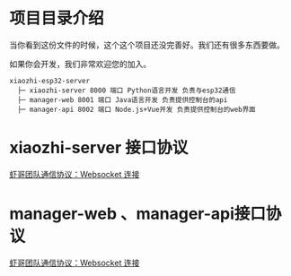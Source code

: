 # 项目目录介绍
当你看到这份文件的时候，这个这个项目还没完善好。我们还有很多东西要做。

如果你会开发，我们非常欢迎您的加入。

```
xiaozhi-esp32-server
  ├─ xiaozhi-server 8000 端口 Python语言开发 负责与esp32通信
  ├─ manager-web 8001 端口 Java语言开发 负责提供控制台的api
  ├─ manager-api 8002 端口 Node.js+Vue开发 负责提供控制台的web界面
```

# xiaozhi-server 接口协议

[虾哥团队通信协议：Websocket 连接](https://ccnphfhqs21z.feishu.cn/wiki/M0XiwldO9iJwHikpXD5cEx71nKh)

# manager-web 、manager-api接口协议

[虾哥团队通信协议：Websocket 连接](https://app.apifox.com/project/5931378)

